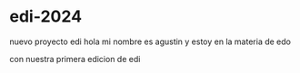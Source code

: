 # edi-2024
nuevo proyecto edi
hola mi nombre es agustin
y estoy en la materia de edo

con nuestra primera edicion de edi
